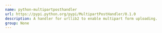 ```yaml
---
name: python-multipartposthandler
url: https://pypi.python.org/pypi/MultipartPostHandler/0.1.0
description: A handler for urllib2 to enable multipart form uploading.
group: None
---
```

